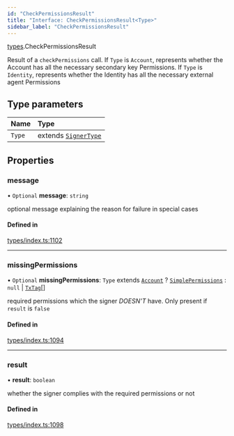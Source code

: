 ```yaml
---
id: "CheckPermissionsResult"
title: "Interface: CheckPermissionsResult<Type>"
sidebar_label: "CheckPermissionsResult"
---
```


[types](../../../modules/Types/Types.md).CheckPermissionsResult

Result of a `checkPermissions` call. If `Type` is `Account`, represents whether the Account
  has all the necessary secondary key Permissions. If `Type` is `Identity`, represents whether the
  Identity has all the necessary external agent Permissions

## Type parameters

| Name | Type |
| :------ | :------ |
| `Type` | extends [`SignerType`](../../../enums/Types/SignerType/SignerType.md) |

## Properties

### message

• `Optional` **message**: `string`

optional message explaining the reason for failure in special cases

#### Defined in

[types/index.ts:1102](https://github.com/PolymeshAssociation/polymesh-sdk/blob/daafaa68f/src/types/index.ts#L1102)

___

### missingPermissions

• `Optional` **missingPermissions**: `Type` extends [`Account`](../../../enums/Types/SignerType/SignerType.md#account) ? [`SimplePermissions`](../SimplePermissions/SimplePermissions.md) : ``null`` \| [`TxTag`](../../../modules/Generated/Types/Types.md#txtag)[]

required permissions which the signer *DOESN'T* have. Only present if `result` is `false`

#### Defined in

[types/index.ts:1094](https://github.com/PolymeshAssociation/polymesh-sdk/blob/daafaa68f/src/types/index.ts#L1094)

___

### result

• **result**: `boolean`

whether the signer complies with the required permissions or not

#### Defined in

[types/index.ts:1098](https://github.com/PolymeshAssociation/polymesh-sdk/blob/daafaa68f/src/types/index.ts#L1098)
